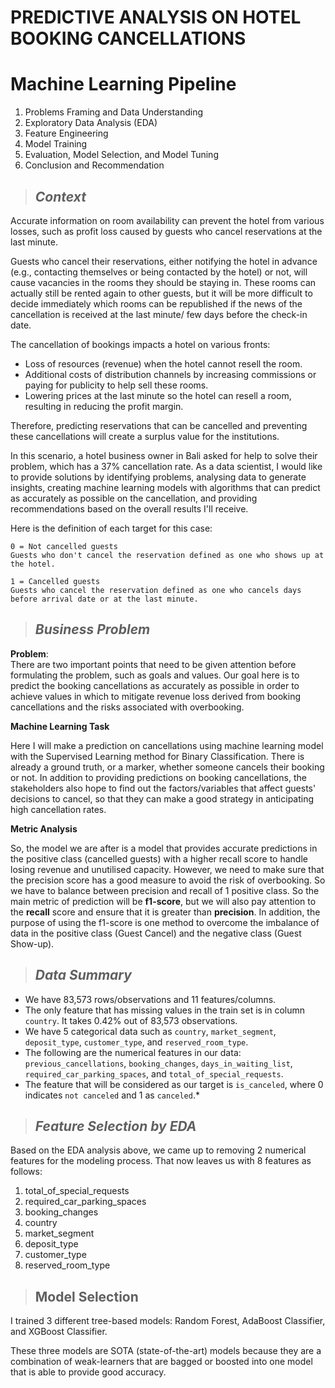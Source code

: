 # PREDICTIVE ANALYSIS ON HOTEL BOOKING CANCELLATIONS

# **Machine Learning Pipeline**

1. Problems Framing and Data Understanding
2. Exploratory Data Analysis (EDA)
3. Feature Engineering
4. Model Training  
5. Evaluation, Model Selection, and Model Tuning  
6. Conclusion and Recommendation

> ## *Context*

Accurate information on room availability can prevent the hotel from various losses, such as profit loss caused by guests who cancel reservations at the last minute.

Guests who cancel their reservations, either notifying the hotel in advance (e.g., contacting themselves or being contacted by the hotel) or not, will cause vacancies in the rooms they should be staying in. These rooms can actually still be rented again to other guests, but it will be more difficult to decide immediately which rooms can be republished if the news of the cancellation is received at the last minute/ few days before the check-in date.

The cancellation of bookings impacts a hotel on various fronts:

- Loss of resources (revenue) when the hotel cannot resell the room.
- Additional costs of distribution channels by increasing commissions or paying for publicity to help sell these rooms.
- Lowering prices at the last minute so the hotel can resell a room, resulting in reducing the profit margin.

Therefore, predicting reservations that can be cancelled and preventing these cancellations will create a surplus value for the institutions.

In this scenario, a hotel business owner in Bali asked for help to solve their problem, which has a 37% cancellation rate. As a data scientist, I would like to provide solutions by identifying problems, analysing data to generate insights, creating machine learning models with algorithms that can predict as accurately as possible on the cancellation, and providing recommendations based on the overall results I'll receive. 

Here is the definition of each target for this case:

    0 = Not cancelled guests 
    Guests who don't cancel the reservation defined as one who shows up at the hotel.

    1 = Cancelled guests
    Guests who cancel the reservation defined as one who cancels days before arrival date or at the last minute.


> ## *Business Problem*

**Problem**:  
There are two important points that need to be given attention before formulating the problem, such as goals and values. Our goal here is to predict the booking cancellations as accurately as possible in order to achieve values in which to mitigate revenue loss derived from booking cancellations and the risks associated with overbooking.

**Machine Learning Task**

Here I will make a prediction on cancellations using machine learning model with the Supervised Learning method for Binary Classification. There is already a ground truth, or a marker, whether someone cancels their booking or not. In addition to providing predictions on booking cancellations, the stakeholders also hope to find out the factors/variables that affect guests' decisions to cancel, so that they can make a good strategy in anticipating high cancellation rates.

**Metric Analysis**  

So, the model we are after is a model that provides accurate predictions in the positive class (cancelled guests) with a higher recall score to handle losing revenue and unutilised capacity. However, we need to make sure that the precision score has a good measure to avoid the risk of overbooking. So we have to balance between precision and recall of 1 positive class. So the main metric of prediction will be **f1-score**, but we will also pay attention to the **recall** score and ensure that it is greater than **precision**. In addition, the purpose of using the f1-score is one method to overcome the imbalance of data in the positive class (Guest Cancel) and the negative class (Guest Show-up).

> ## *Data Summary*

- We have 83,573 rows/observations and 11 features/columns.
- The only feature that has missing values in the train set is in column `country`. It takes 0.42% out of 83,573 observations.
- We have 5 categorical data such as `country`, `market_segment`, `deposit_type`, `customer_type`, and `reserved_room_type`.
- The following are the numerical features in our data: `previous_cancellations`, `booking_changes`, `days_in_waiting_list`, `required_car_parking_spaces`, and `total_of_special_requests`.
- The feature that will be considered as our target is `is_canceled`, where 0 indicates `not canceled` and 1 as `canceled`.*


> ## *Feature Selection by EDA*
Based on the EDA analysis above, we came up to removing 2 numerical features for the modeling process. That now leaves us with 8 features as follows:

1. total_of_special_requests
2. required_car_parking_spaces
3. booking_changes
4. country
5. market_segment
6. deposit_type
7. customer_type
8. reserved_room_type

> ## **Model Selection**

I trained 3 different tree-based models: Random Forest, AdaBoost Classifier, and XGBoost Classifier.

These three models are SOTA (state-of-the-art) models because they are a combination of weak-learners that are bagged or boosted into one model that is able to provide good accuracy.


